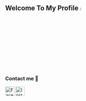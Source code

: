 ## Welcome To My Profile <img src="https://media.giphy.com/media/hvRJCLFzcasrR4ia7z/giphy.gif" width="5%">
<!--
**nguyenht65/nguyenht65** is a ✨ _special_ ✨ repository because its `README.md` (this file) appears on your GitHub profile.

Here are some ideas to get you started:

- 🔭 I’m currently working on ...
- 🌱 I’m currently learning ...
- 👯 I’m looking to collaborate on ...
- 🤔 I’m looking for help with ...
- 💬 Ask me about ...
- 📫 How to reach me: ...
- 😄 Pronouns: ...
- ⚡ Fun fact: ...
-->
### Contact me :iphone:

<a href="https://www.facebook.com/mrlimfo/">
  <img align="left" alt="Facebook" width="30px" src="https://img.icons8.com/doodle/344/facebook-new.png" />
</a>
<a href="https://www.instagram.com/__htn.0605__/">
  <img align="left" alt="Instagtam" width="30px" src="[https://img.icons8.com/doodle/344/facebook-new.png](https://img.icons8.com/officel/344/instagram-new.png)" />
</a>
